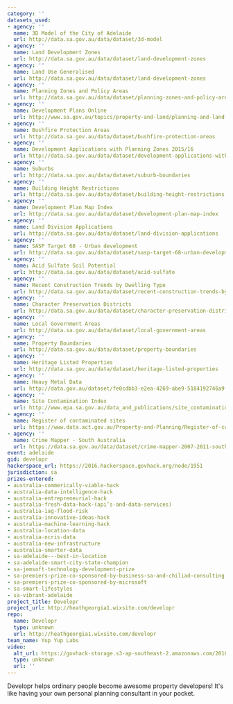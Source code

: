 ```yaml
---
category: ''
datasets_used:
- agency: ''
  name: 3D Model of the City of Adelaide
  url: http://data.sa.gov.au/data/dataset/3d-model
- agency: ''
  name: Land Development Zones
  url: http://data.sa.gov.au/data/dataset/land-development-zones
- agency: ''
  name: Land Use Generalised
  url: http://data.sa.gov.au/data/dataset/land-development-zones
- agency: ''
  name: Planning Zones and Policy Areas
  url: http://data.sa.gov.au/data/dataset/planning-zones-and-policy-areas
- agency: ''
  name: Development Plans Online
  url: http://www.sa.gov.au/topics/property-and-land/planning-and-land-management/development-plans
- agency: ''
  name: Bushfire Protection Areas
  url: http://data.sa.gov.au/data/dataset/bushfire-protection-areas
- agency: ''
  name: Development Applications with Planning Zones 2015/16
  url: http://data.sa.gov.au/data/dataset/development-applications-with-planning-zones-2015-16
- agency: ''
  name: Suburbs
  url: http://data.sa.gov.au/data/dataset/suburb-boundaries
- agency: ''
  name: Building Height Restrictions
  url: http://data.sa.gov.au/data/dataset/building-height-restrictions
- agency: ''
  name: Development Plan Map Index
  url: http://data.sa.gov.au/data/dataset/development-plan-map-index
- agency: ''
  name: Land Division Applications
  url: http://data.sa.gov.au/data/dataset/land-division-applications
- agency: ''
  name: SASP Target 68 - Urban development
  url: http://data.sa.gov.au/data/dataset/sasp-target-68-urban-development
- agency: ''
  name: Acid Sulfate Soil Potential
  url: http://data.sa.gov.au/data/dataset/acid-sulfate
- agency: ''
  name: Recent Construction Trends by Dwelling Type
  url: http://data.sa.gov.au/data/dataset/recent-construction-trends-by-dwelling-type
- agency: ''
  name: Character Preservation Districts
  url: http://data.sa.gov.au/data/dataset/character-preservation-districts
- agency: ''
  name: Local Government Areas
  url: http://data.sa.gov.au/data/dataset/local-government-areas
- agency: ''
  name: Property Boundaries
  url: http://data.sa.gov.au/data/dataset/property-boundaries
- agency: ''
  name: Heritage Listed Properties
  url: http://data.sa.gov.au/data/dataset/heritage-listed-properties
- agency: ''
  name: Heavy Metal Data
  url: http://data.gov.au/dataset/fe0cdbb3-e2ea-4269-abe9-5184192746a9
- agency: ''
  name: Site Contamination Index
  url: http://www.epa.sa.gov.au/data_and_publications/site_contamination_index/search-the-contamination-register
- agency: ''
  name: Register of contaminated sites
  url: https://www.data.act.gov.au/Property-and-Planning/Register-of-contaminated-sites/ecgf-jdca
- agency: ''
  name: Crime Mapper - South Australia
  url: https://data.sa.gov.au/data/dataset/crime-mapper-2007-2011-south-australia
event: adelaide
gid: developr
hackerspace_url: https://2016.hackerspace.govhack.org/node/1951
jurisdiction: sa
prizes-entered:
- australia-commerically-viable-hack
- australia-data-intelligence-hack
- australia-entrepreneurial-hack
- australia-fresh-data-hack-(api’s-and-data-services)
- australia-iag-flood-risk
- australia-innovative-ideas-hack
- australia-machine-learning-hack
- australia-location-data
- australia-ncris-data
- australia-new-infrastructure
- australia-smarter-data
- sa-adelaide---best-in-location
- sa-adelaide-smart-city-state-champion
- sa-jemsoft-technology-development-prize
- sa-premiers-prize-co-sponsored-by-business-sa-and-chiliad-consulting
- sa-premiers-prize-co-sponsored-by-microsoft
- sa-smart-lifestyles
- sa-vibrant-adelaide
project_title: Developr
project_url: http://heathgeorgia1.wixsite.com/developr
repo:
  name: Developr
  type: unknown
  url: http://heathgeorgia1.wixsite.com/developr
team_name: Yup Yup Labs
video:
  alt_url: https://govhack-storage.s3-ap-southeast-2.amazonaws.com/2016/Adelaide%20-%20Yup%20Yup%20Labs%20DevelopR.mp4
  type: unknown
  url: ''
---
```


Developr helps ordinary people become awesome property developers! It's like having your own personal planning consultant in your pocket.
